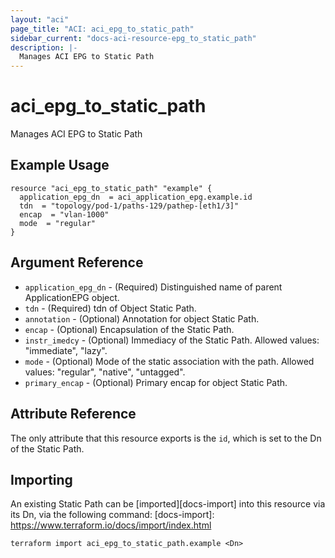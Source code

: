 ```yaml
---
layout: "aci"
page_title: "ACI: aci_epg_to_static_path"
sidebar_current: "docs-aci-resource-epg_to_static_path"
description: |-
  Manages ACI EPG to Static Path
---
```


# aci_epg_to_static_path #
Manages ACI EPG to Static Path

## Example Usage ##

```hcl
resource "aci_epg_to_static_path" "example" {
  application_epg_dn  = aci_application_epg.example.id
  tdn  = "topology/pod-1/paths-129/pathep-[eth1/3]"
  encap  = "vlan-1000"
  mode  = "regular"
}
```
## Argument Reference ##
* `application_epg_dn` - (Required) Distinguished name of parent ApplicationEPG object.
* `tdn` - (Required) tdn of Object Static Path.
* `annotation` - (Optional) Annotation for object Static Path.
* `encap` - (Optional) Encapsulation of the Static Path.
* `instr_imedcy` - (Optional) Immediacy of the Static Path.
Allowed values: "immediate", "lazy".
* `mode` - (Optional) Mode of the static association with the path.
Allowed values: "regular", "native", "untagged".
* `primary_encap` - (Optional) Primary encap for object Static Path.



## Attribute Reference

The only attribute that this resource exports is the `id`, which is set to the
Dn of the Static Path.

## Importing ##

An existing Static Path can be [imported][docs-import] into this resource via its Dn, via the following command:
[docs-import]: https://www.terraform.io/docs/import/index.html


```
terraform import aci_epg_to_static_path.example <Dn>
```

